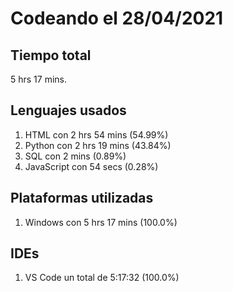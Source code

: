 # Codeando el 28/04/2021

## Tiempo total
5 hrs 17 mins.

## Lenguajes usados
1. HTML con 2 hrs 54 mins (54.99%)
1. Python con 2 hrs 19 mins (43.84%)
1. SQL con 2 mins (0.89%)
1. JavaScript con 54 secs (0.28%)

## Plataformas utilizadas
1. Windows con 5 hrs 17 mins (100.0%)

## IDEs
1. VS Code un total de 5:17:32 (100.0%)
